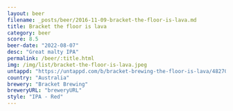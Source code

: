 ```yaml
---
layout: beer
filename: _posts/beer/2016-11-09-bracket-the-floor-is-lava.md
title: Bracket the floor is lava
category: beer
score: 8.5
beer-date: "2022-08-07"
desc: "Great malty IPA"
permalink: /beer/:title.html
img: /img/list/bracket-the-floor-is-lava.jpeg
untappd: "https://untappd.com/b/bracket-brewing-the-floor-is-lava/4827075"
country: "Australia"
brewery: "Bracket Brewing"
breweryURL: "breweryURL"
style: "IPA - Red"
---
```

